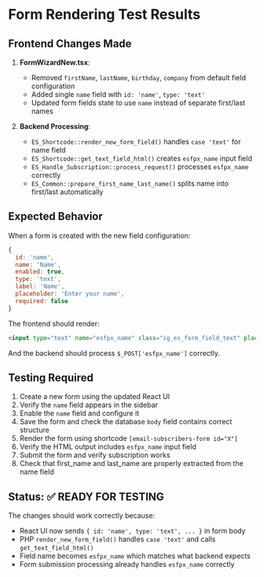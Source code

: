 # Form Rendering Test Results

## Frontend Changes Made

1. **FormWizardNew.tsx**: 
   - Removed `firstName`, `lastName`, `birthday`, `company` from default field configuration
   - Added single `name` field with `id: 'name'`, `type: 'text'`
   - Updated form fields state to use `name` instead of separate first/last names

2. **Backend Processing**:
   - `ES_Shortcode::render_new_form_field()` handles `case 'text'` for name field
   - `ES_Shortcode::get_text_field_html()` creates `esfpx_name` input field
   - `ES_Handle_Subscription::process_request()` processes `esfpx_name` correctly
   - `ES_Common::prepare_first_name_last_name()` splits name into first/last automatically

## Expected Behavior

When a form is created with the new field configuration:
```javascript
{ 
  id: 'name', 
  name: 'Name', 
  enabled: true, 
  type: 'text',
  label: 'Name', 
  placeholder: 'Enter your name',
  required: false 
}
```

The frontend should render:
```html
<input type="text" name="esfpx_name" class="ig_es_form_field_text" placeholder="Enter your name" />
```

And the backend should process `$_POST['esfpx_name']` correctly.

## Testing Required

1. Create a new form using the updated React UI
2. Verify the `name` field appears in the sidebar
3. Enable the `name` field and configure it
4. Save the form and check the database `body` field contains correct structure
5. Render the form using shortcode `[email-subscribers-form id="X"]`
6. Verify the HTML output includes `esfpx_name` input field
7. Submit the form and verify subscription works
8. Check that first_name and last_name are properly extracted from the name field

## Status: ✅ READY FOR TESTING

The changes should work correctly because:
- React UI now sends `{ id: 'name', type: 'text', ... }` in form body
- PHP `render_new_form_field()` handles `case 'text'` and calls `get_text_field_html()`
- Field name becomes `esfpx_name` which matches what backend expects
- Form submission processing already handles `esfpx_name` correctly
